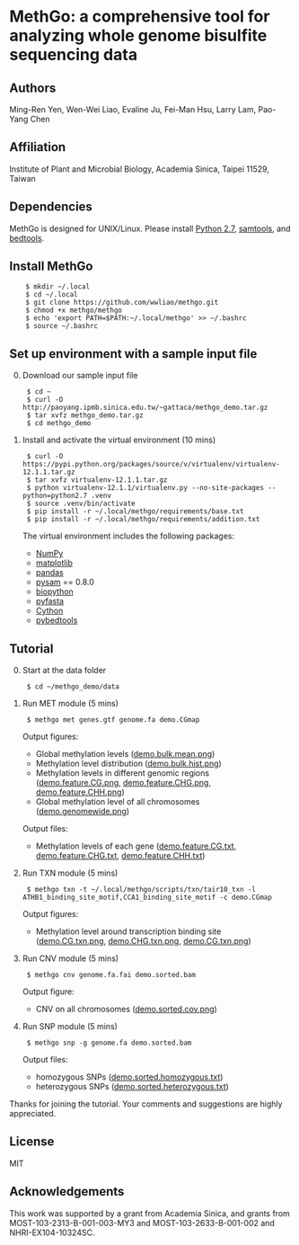 # MethGo: a comprehensive tool for analyzing whole genome bisulfite sequencing data

## Authors
Ming-Ren Yen, Wen-Wei Liao, Evaline Ju, Fei-Man Hsu, Larry Lam, Pao-Yang Chen

## Affiliation
Institute of Plant and Microbial Biology, Academia Sinica, Taipei 11529, Taiwan

## Dependencies
MethGo is designed for UNIX/Linux. Please install [Python 2.7](https://www.python.org/downloads/release/python-279/),
[samtools](http://sourceforge.net/projects/samtools/files/samtools/1.2/),
and [bedtools](http://bedtools.readthedocs.org/en/latest/content/installation.html).

## Install MethGo

        $ mkdir ~/.local
        $ cd ~/.local
        $ git clone https://github.com/wwliao/methgo.git
        $ chmod +x methgo/methgo
        $ echo 'export PATH=$PATH:~/.local/methgo' >> ~/.bashrc
        $ source ~/.bashrc

## Set up environment with a sample input file
0. Download our sample input file

        $ cd ~
        $ curl -O http://paoyang.ipmb.sinica.edu.tw/~gattaca/methgo_demo.tar.gz
        $ tar xvfz methgo_demo.tar.gz
        $ cd methgo_demo

1. Install and activate the virtual environment (10 mins)

        $ curl -O https://pypi.python.org/packages/source/v/virtualenv/virtualenv-12.1.1.tar.gz
        $ tar xvfz virtualenv-12.1.1.tar.gz
        $ python virtualenv-12.1.1/virtualenv.py --no-site-packages --python=python2.7 .venv
        $ source .venv/bin/activate
        $ pip install -r ~/.local/methgo/requirements/base.txt
        $ pip install -r ~/.local/methgo/requirements/addition.txt
        
	The virtual environment includes the following packages:
    - [NumPy](http://www.numpy.org/)
	- [matplotlib](http://matplotlib.org/)
	- [pandas](http://pandas.pydata.org/)
	- [pysam](http://pysam.readthedocs.org/) == 0.8.0
	- [biopython](http://biopython.org/)
	- [pyfasta](https://pypi.python.org/pypi/pyfasta/)
	- [Cython](http://cython.org/)
	- [pybedtools](https://pythonhosted.org/pybedtools/)

## Tutorial

0. Start at the data folder

        $ cd ~/methgo_demo/data

1. Run MET module (5 mins)

        $ methgo met genes.gtf genome.fa demo.CGmap
        
    Output figures:
    - Global methylation levels ([demo.bulk.mean.png](http://paoyang.ipmb.sinica.edu.tw/~gattaca/methgo_demo_results/MET/demo.bulk.mean.png))
    - Methylation level distribution ([demo.bulk.hist.png](http://paoyang.ipmb.sinica.edu.tw/~gattaca/methgo_demo_results/MET/demo.bulk.hist.png))
    - Methylation levels in different genomic regions ([demo.feature.CG.png](http://paoyang.ipmb.sinica.edu.tw/~gattaca/methgo_demo_results/MET/demo.feature.CG.png),
    [demo.feature.CHG.png](http://paoyang.ipmb.sinica.edu.tw/~gattaca/methgo_demo_results/MET/demo.feature.CHG.png),
    [demo.feature.CHH.png](http://paoyang.ipmb.sinica.edu.tw/~gattaca/methgo_demo_results/MET/demo.feature.CHH.png))
    - Global methylation level of all chromosomes ([demo.genomewide.png](http://paoyang.ipmb.sinica.edu.tw/~gattaca/methgo_demo_results/MET/demo.genomewide.png))

    Output files:
    - Methylation levels of each gene ([demo.feature.CG.txt](http://paoyang.ipmb.sinica.edu.tw/~gattaca/methgo_demo_results/MET/demo.feature.CG.txt),
    [demo.feature.CHG.txt](http://paoyang.ipmb.sinica.edu.tw/~gattaca/methgo_demo_results/MET/demo.feature.CHG.txt),
    [demo.feature.CHH.txt](http://paoyang.ipmb.sinica.edu.tw/~gattaca/methgo_demo_results/MET/demo.feature.CHH.txt))
   
2. Run TXN module (5 mins)

        $ methgo txn -t ~/.local/methgo/scripts/txn/tair10_txn -l ATHB1_binding_site_motif,CCA1_binding_site_motif -c demo.CGmap
   
    Output figures:
    - Methylation level around transcription binding site ([demo.CG.txn.png](http://paoyang.ipmb.sinica.edu.tw/~gattaca/methgo_demo_results/TXN/demo.CG.txn.png), [demo.CHG.txn.png](http://paoyang.ipmb.sinica.edu.tw/~gattaca/methgo_demo_results/TXN/demo.CHG.txn.png), [demo.CG.txn.png](http://paoyang.ipmb.sinica.edu.tw/~gattaca/methgo_demo_results/TXN/demo.CHH.txn.png))

3. Run CNV module (5 mins)

        $ methgo cnv genome.fa.fai demo.sorted.bam

    Output figure:
    - CNV on all chromosomes ([demo.sorted.cov.png](http://paoyang.ipmb.sinica.edu.tw/~gattaca/methgo_demo_results/CNV/demo.sorted.cov.png))

4. Run SNP module (5 mins)

        $ methgo snp -g genome.fa demo.sorted.bam

    Output files:
    - homozygous SNPs ([demo.sorted.homozygous.txt](http://paoyang.ipmb.sinica.edu.tw/~gattaca/methgo_demo_results/SNP/demo.sorted.homozygous.txt))
    - heterozygous SNPs ([demo.sorted.heterozygous.txt](http://paoyang.ipmb.sinica.edu.tw/~gattaca/methgo_demo_results/SNP/demo.sorted.heterozygous.txt))

Thanks for joining the tutorial. Your comments and suggestions are highly appreciated.

## License
MIT

## Acknowledgements This work was supported by a grant from Academia Sinica, and grants from  MOST-103-2313-B-001-003-MY3 and MOST-103-2633-B-001-002 and NHRI-EX104-10324SC.
